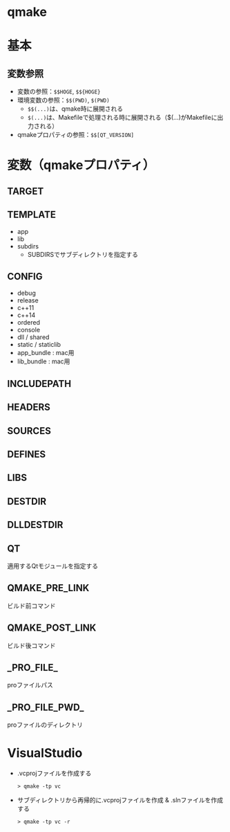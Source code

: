 # qmake

# 基本

## 変数参照

- 変数の参照：`$$HOGE`, `$${HOGE}`
- 環境変数の参照：`$$(PWD)`, `$(PWD)`
    - `$$(...)`は、qmake時に展開される
    - `$(...)`は、Makefileで処理される時に展開される（$(...)がMakefileに出力される）
- qmakeプロパティの参照：`$$[QT_VERSION]`

# 変数（qmakeプロパティ）

## TARGET

## TEMPLATE

- app
- lib
- subdirs
    - SUBDIRSでサブディレクトリを指定する

## CONFIG

- debug
- release
- c++11
- c++14
- ordered
- console
- dll / shared
- static / staticlib
- app_bundle : mac用
- lib_bundle : mac用

## INCLUDEPATH

## HEADERS

## SOURCES

## DEFINES

## LIBS

## DESTDIR

## DLLDESTDIR

## QT

適用するQtモジュールを指定する

## QMAKE_PRE_LINK

ビルド前コマンド

## QMAKE_POST_LINK

ビルド後コマンド

## \_PRO_FILE_

proファイルパス
## \_PRO_FILE_PWD_

proファイルのディレクトリ

# VisualStudio

- .vcprojファイルを作成する
    ```
    > qmake -tp vc
    ```
- サブディレクトリから再帰的に.vcprojファイルを作成 & .slnファイルを作成する
    ```
    > qmake -tp vc -r
    ```
